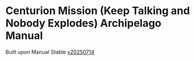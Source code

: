 # Centurion Mission (Keep Talking and Nobody Explodes) Archipelago Manual
Built upon Manual Stable [v20250714](https://github.com/ManualForArchipelago/Manual/releases/tag/manual_stable_20250714)